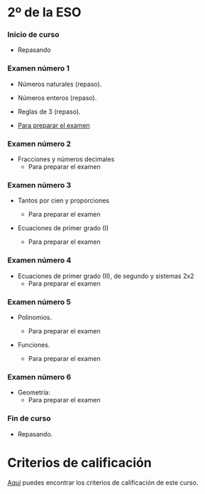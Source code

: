 # 2º de la ESO

### Inicio de curso
* Repasando

### Examen número 1
* Números naturales (repaso).
* Números enteros (repaso).
* Reglas de 3 (repaso).

* [Para preparar el examen](e2_examen01_pe.pdf)

### Examen número 2
* Fracciones y números decimales
  + Para preparar el examen

### Examen número 3
* Tantos por cien y proporciones
  + Para preparar el examen

* Ecuaciones de primer grado (I)
  + Para preparar el examen

### Examen número 4
* Ecuaciones de primer grado (II), de segundo y sistemas 2x2
  + Para preparar el examen


### Examen número 5
* Polinomios.
  + Para preparar el examen

* Funciones.
  + Para preparar el examen


### Examen número 6
* Geometría:
  + Para preparar el examen


### Fin de curso
* Repasando.



# Criterios de calificación
[Aquí](../criterios/criterios_calificacion.pdf) puedes encontrar los criterios
de calificación de este curso. 
